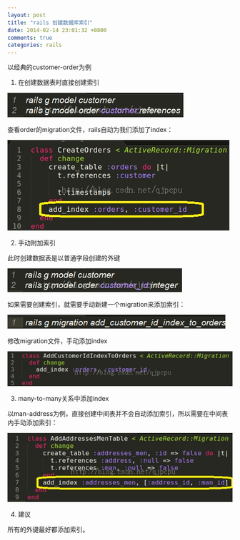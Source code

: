 ```yaml
---
layout: post
title: "rails 创建数据库索引"
date: 2014-02-14 23:01:32 +0800
comments: true
categories: rails
---
```


以经典的customer-order为例

1. 在创建数据表时直接创建索引

![image](../images/20130622094250171.jpeg)

查看order的migration文件，rails自动为我们添加了index：

![image](../images/20130622094517109.jpeg)

2. 手动附加索引

此时创建数据表是以普通字段创建的外键

![image](../images/20130622094719421.jpeg)

如果需要创建索引，就需要手动新建一个migration来添加索引：

![image](../images/20130622095445515.png)

修改migration文件，手动添加index

![image](../images/20130622095549781.jpeg)

3. many-to-many关系中添加index

以man-address为例，直接创建中间表并不会自动添加索引，所以需要在中间表内手动添加索引：

![image](../images/20130622101142750.jpeg)

4. 建议

所有的外键最好都添加索引。